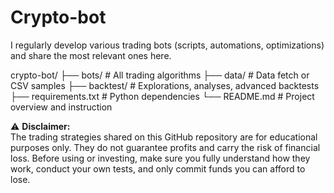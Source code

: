 # Crypto-bot

I regularly develop various trading bots (scripts, automations, optimizations) and share the most relevant ones here.


crypto-bot/
├── bots/             # All trading algorithms
├── data/             # Data fetch or CSV samples
├── backtest/         # Explorations, analyses, advanced backtests
├── requirements.txt  # Python dependencies
└── README.md         # Project overview and instruction


⚠️ **Disclaimer:**  
The trading strategies shared on this GitHub repository are for educational purposes only. They do not guarantee profits and carry the risk of financial loss. Before using or investing, make sure you fully understand how they work, conduct your own tests, and only commit funds you can afford to lose.
